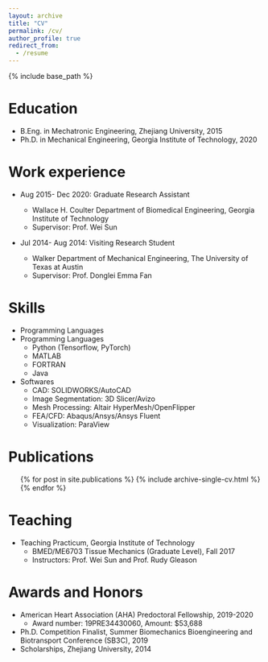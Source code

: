 ```yaml
---
layout: archive
title: "CV"
permalink: /cv/
author_profile: true
redirect_from:
  - /resume
---
```


{% include base_path %}

Education
======
* B.Eng. in Mechatronic Engineering, Zhejiang University, 2015
* Ph.D. in Mechanical Engineering, Georgia Institute of Technology, 2020

Work experience
======
* Aug 2015- Dec 2020: Graduate Research Assistant
  * Wallace H. Coulter Department of Biomedical Engineering, Georgia Institute of Technology
  * Supervisor: Prof. Wei Sun

* Jul 2014- Aug 2014: Visiting Research Student
  * Walker Department of Mechanical Engineering, The University of Texas at Austin
  * Supervisor: Prof. Donglei Emma Fan
  
Skills
======
* Programming Languages
* Programming Languages
  * Python (Tensorflow, PyTorch)
  * MATLAB
  * FORTRAN
  * Java
* Softwares
  * CAD: SOLIDWORKS/AutoCAD
  * Image Segmentation: 3D Slicer/Avizo
  * Mesh Processing: Altair HyperMesh/OpenFlipper
  * FEA/CFD: Abaqus/Ansys/Ansys Fluent
  * Visualization: ParaView

Publications
======
  <ul>{% for post in site.publications %}
    {% include archive-single-cv.html %}
  {% endfor %}</ul>
  
Teaching
======
* Teaching Practicum, Georgia Institute of Technology
  * BMED/ME6703 Tissue Mechanics (Graduate Level), Fall 2017
  * Instructors: Prof. Wei Sun and Prof. Rudy Gleason
  
Awards and Honors
======
* American Heart Association (AHA) Predoctoral Fellowship, 2019-2020
  * Award number: 19PRE34430060, Amount: $53,688
* Ph.D. Competition Finalist, Summer Biomechanics Bioengineering and Biotransport Conference (SB3C), 2019
* Scholarships, Zhejiang University, 2014
